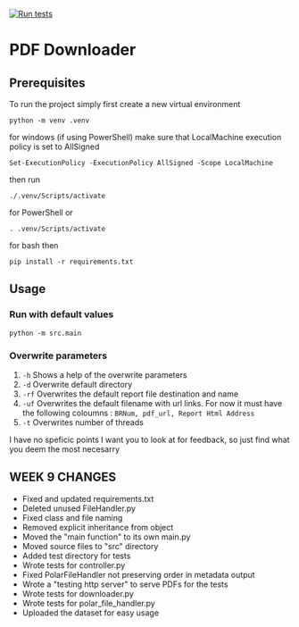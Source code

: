 [![Run tests](https://github.com/F0903/testing-week9/actions/workflows/run-tests.yml/badge.svg)](https://github.com/F0903/testing-week9/actions/workflows/run-tests.yml)

# PDF Downloader

## Prerequisites

To run the project simply first create a new virtual environment

```
python -m venv .venv
```

for windows (if using PowerShell) make sure that LocalMachine execution policy is set to AllSigned

```
Set-ExecutionPolicy -ExecutionPolicy AllSigned -Scope LocalMachine
```

then run

```
./.venv/Scripts/activate
```

for PowerShell or

```
. .venv/Scripts/activate
```

for bash
then

```
pip install -r requirements.txt
```

## Usage

### Run with default values

```
python -m src.main
```

### Overwrite parameters

1. `-h` Shows a help of the overwrite parameters
2. `-d` Overwrite default directory
3. `-rf` Overwrites the default report file destination and name
4. `-uf` Overwrites the default filename with url links. For now it must have the following coloumns : `BRNum, pdf_url, Report Html Address`
5. `-t` Overwrites number of threads

I have no speficic points I want you to look at for feedback, so just find what you deem the most necesarry

## WEEK 9 CHANGES

- Fixed and updated requirements.txt
- Deleted unused FileHandler.py
- Fixed class and file naming
- Removed explicit inheritance from object
- Moved the "main function" to its own main.py
- Moved source files to "src" directory
- Added test directory for tests
- Wrote tests for controller.py
- Fixed PolarFileHandler not preserving order in metadata output
- Wrote a "testing http server" to serve PDFs for the tests
- Wrote tests for downloader.py
- Wrote tests for polar_file_handler.py
- Uploaded the dataset for easy usage

